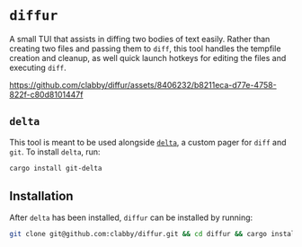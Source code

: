 # `diffur`

A small TUI that assists in diffing two bodies of text easily. Rather than creating two files and passing them to `diff`,
this tool handles the tempfile creation and cleanup, as well quick launch hotkeys for editing the files and executing `diff`.

https://github.com/clabby/diffur/assets/8406232/b8211eca-d77e-4758-822f-c80d8101447f

## `delta`

This tool is meant to be used alongside [`delta`][delta], a custom pager for `diff` and `git`. To install `delta`, run:

```sh
cargo install git-delta
```

## Installation

After `delta` has been installed, `diffur` can be installed by running:

```sh
git clone git@github.com:clabby/diffur.git && cd diffur && cargo install --path .
```

[delta]: https://github.com/dandavison/delta
